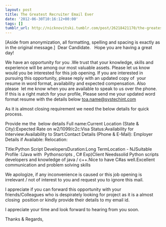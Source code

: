```yaml
---
layout: post
title: The Greatest Recruiter Email Ever
date: '2012-06-30T10:16:12+00:00'
tags: []
tumblr_url: http://nicknovitski.tumblr.com/post/26218421170/the-greatest-recruiter-email-ever
---
```

[Aside from anonymization, all formatting, spelling and spacing is exactly as in the original message.] 
Dear Candidate.
  Hope you are having a great day!

We have an opportunity for you .We trust that your knowledge, skills and experience will be among our most valuable assets. Please let us know would you be interested for this job opening. If you are interested in pursuing this opportunity, please reply with an updated copy of  your resume in word format, availability and expected compensation. Also please  let me know when you are available to speak to us over the phone.
If this is a right match for your profile, Please send me your updated word   format resume with the details below toa.name@systechint.com

As it is almost closing requirement we need the below details for quick process.

Provide me the  below details Full name:Current Location (State & City):Expected Rate on w2/1099/c2c:Visa Status:Availability for Interview:Availability to Start:Contact Details (Phone & E-Mail):
Employer Details if Available:
Relocation:

Title:Python Script DevelopersDuration:Long TermLocation - NJSuitable Profile :(Java with  Pythonscripts , C# Exp)Client Needssolid Python scripts developers and knowledge of java / c++.Nice to have C#as well.Excellent communication and problem solving skills

We apologize, if any inconvenience is caused or this job opening is irrelevant / not of interest to you and request you to ignore this mail.

I appreciate if you can forward this opportunity with your friends/Colleagues who is despirately looking for project as it is a almost closing  position or kindly provide their details to my email id.


I appreciate your time and look forward to hearing from you soon.

Thanks & Regards,
